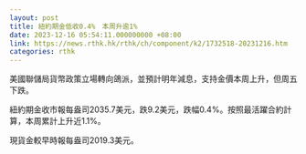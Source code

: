 ```yaml
---
layout: post
title: 紐約期金低收0.4%　本周升逾1%
date: 2023-12-16 05:54:11.000000000 +08:00
link: https://news.rthk.hk/rthk/ch/component/k2/1732518-20231216.htm
categories: rthk
---
```


美國聯儲局貨幣政策立場轉向鴿派，並預計明年減息，支持金價本周上升，但周五下跌。

紐約期金收市報每盎司2035.7美元，跌9.2美元，跌幅0.4%。按照最活躍合約計算，本周累計上升近1.1%。

現貨金較早時報每盎司2019.3美元。
